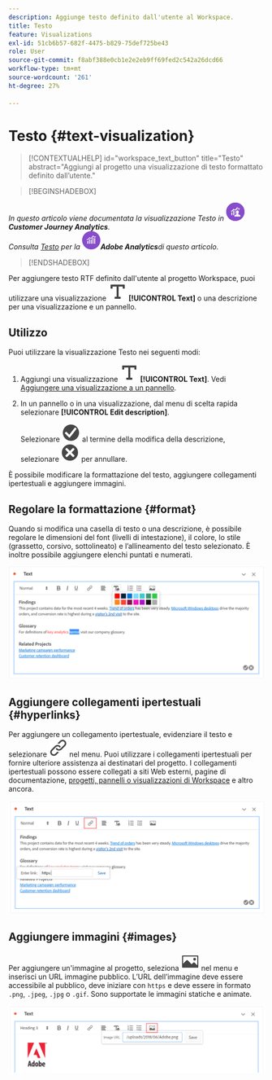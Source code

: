 ```yaml
---
description: Aggiunge testo definito dall'utente al Workspace.
title: Testo
feature: Visualizations
exl-id: 51cb6b57-682f-4475-b829-75def725be43
role: User
source-git-commit: f8abf388e0cb1e2e2eb9ff69fed2c542a26dcd66
workflow-type: tm+mt
source-wordcount: '261'
ht-degree: 27%

---
```


# Testo {#text-visualization}

<!-- markdownlint-disable MD034 -->

>[!CONTEXTUALHELP]
>id="workspace_text_button"
>title="Testo"
>abstract="Aggiungi al progetto una visualizzazione di testo formattato definito dall’utente."

<!-- markdownlint-enable MD034 -->


>[!BEGINSHADEBOX]

*In questo articolo viene documentata la visualizzazione Testo in ![CustomerJourneyAnalytics](/help/assets/icons/CustomerJourneyAnalytics.svg)**Customer Journey Analytics**.<br/>Consulta [Testo](https://experienceleague.adobe.com/en/docs/analytics/analyze/analysis-workspace/visualizations/text) per la ![versione di Adobe Analytics](/help/assets/icons/AdobeAnalytics.svg)**Adobe Analytics**di questo articolo.*

>[!ENDSHADEBOX]


Per aggiungere testo RTF definito dall&#39;utente al progetto Workspace, puoi utilizzare una visualizzazione ![Testo](/help/assets/icons/Text.svg) **[!UICONTROL Text]** o una descrizione per una visualizzazione e un pannello.

## Utilizzo

Puoi utilizzare la visualizzazione Testo nei seguenti modi:

1. Aggiungi una visualizzazione ![Testo](/help/assets/icons/Text.svg) **[!UICONTROL Text]**. Vedi [Aggiungere una visualizzazione a un pannello](freeform-analysis-visualizations.md#add-visualizations-to-a-panel).

1. In un pannello o in una visualizzazione, dal menu di scelta rapida selezionare **[!UICONTROL Edit description]**.

   Selezionare ![CheckmarkCircle](/help/assets/icons/CheckmarkCircle.svg) al termine della modifica della descrizione, selezionare ![CloseCircle](/help/assets/icons/CloseCircle.svg) per annullare.

È possibile modificare la formattazione del testo, aggiungere collegamenti ipertestuali e aggiungere immagini.

## Regolare la formattazione {#format}

Quando si modifica una casella di testo o una descrizione, è possibile regolare le dimensioni del font (livelli di intestazione), il colore, lo stile (grassetto, corsivo, sottolineato) e l’allineamento del testo selezionato. È inoltre possibile aggiungere elenchi puntati e numerati.

![Opzioni di testo per un progetto Workspace che evidenzia la tavolozza dei colori del testo.](assets/format.png)

## Aggiungere collegamenti ipertestuali {#hyperlinks}

Per aggiungere un collegamento ipertestuale, evidenziare il testo e selezionare ![Collegamento](/help/assets/icons/Link.svg) nel menu. Puoi utilizzare i collegamenti ipertestuali per fornire ulteriore assistenza ai destinatari del progetto. I collegamenti ipertestuali possono essere collegati a siti Web esterni, pagine di documentazione, [progetti, pannelli o visualizzazioni di Workspace](/help/analysis-workspace/curate-share/shareable-links.md) e altro ancora.

![Opzioni di testo con l&#39;icona del collegamento evidenziata.](assets/hyperlink.png)

## Aggiungere immagini {#images}

Per aggiungere un&#39;immagine al progetto, seleziona ![Immagine](/help/assets/icons/Image.svg) nel menu e inserisci un URL immagine pubblico. L’URL dell’immagine deve essere accessibile al pubblico, deve iniziare con `https` e deve essere in formato `.png`, `.jpeg`, `.jpg` o `.gif`. Sono supportate le immagini statiche e animate.

![Opzioni di testo con l&#39;icona dell&#39;immagine selezionata.](assets/image.png)
